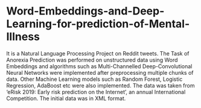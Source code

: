 # Word-Embeddings-and-Deep-Learning-for-prediction-of-Mental-Illness
It is a Natural Language Processing Project on Reddit tweets. The Task of Anorexia Prediction was performed on unstructured data using Word Embeddings and algorithms such as Multi-Channelled Deep-Convolutional Neural Networks were implemented after preprocessing multiple chunks of data. Other Machine Learning models such as Random Forest, Logistic Regression, AdaBoost etc were also implemented. The data was taken from ‘eRisk 2019: Early risk prediction on the Internet’, an annual International Competition. The initial data was in XML format.
